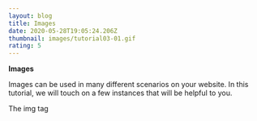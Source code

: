 ```yaml
---
layout: blog
title: Images
date: 2020-05-28T19:05:24.206Z
thumbnail: images/tutorial03-01.gif
rating: 5
---
```

**Images**

Images can be used in many different scenarios on your website. In this tutorial, we will touch on a few instances that will be helpful to you.

The img tag